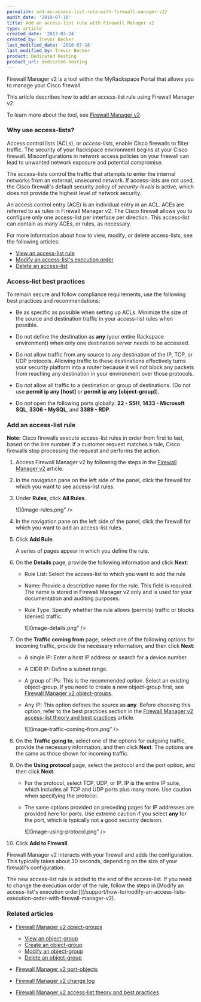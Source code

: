 ```yaml
---
permalink: add-an-access-list-rule-with-firewall-manager-v2/
audit_date: '2018-07-18'
title: Add an access-list rule with Firewall Manager v2
type: article
created_date: '2017-03-24'
created_by: Trevor Becker
last_modified_date: '2018-07-18'
last_modified_by: Trevor Becker
product: Dedicated Hosting
product_url: dedicated-hosting
---
```


Firewall Manager v2 is a tool within the MyRackspace Portal that allows you to manage your Cisco firewall.

This article describes how to add an access-list rule using Firewall Manager v2.

To learn more about the tool, see [Firewall Manager v2](/support/how-to/firewall-manager-v2).

### Why use access-lists?

Access control lists (ACLs), or *access-lists*, enable Cisco firewalls to filter traffic. The security of your Rackspace environment begins at your Cisco firewall. Misconfigurations in network access policies on your firewall can lead to unwanted network exposure and potential compromise.

The access-lists control the traffic that attempts to enter the internal networks from an external, unsecured network. If access-lists are not used, the Cisco firewall's default security policy of _security-levels_ is active, which does not provide the highest level of network security.

An access control entry (ACE) is an individual entry in an ACL. ACEs are referred to as _rules_ in Firewall Manager v2. The Cisco firewall allows you to configure only one access-list per interface per direction. This access-list can contain as many ACEs, or rules, as necessary.

For more information about how to view, modify, or delete access-lists, see the following articles:

- [View an access-list rule](/support/how-to/view-an-access-list-rules-with-firewall-manager-v2)
- [Modify an access-list's execution order](/support/how-to/modify-an-access-lists-execution-order-with-firewall-manager-v2)
- [Delete an access-list](/support/how-to/delete-an-access-list-with-firewall-manager-v2)

### Access-list best practices

To remain secure and follow compliance requirements, use the following best practices and recommendations:

- Be as specific as possible when setting up ACLs. Minimize the size of the source and destination traffic in your access-list rules when possible.

- Do not define the destination as **any** (your entire Rackspace environment) when only one destination server needs to be accessed.

- Do not allow traffic from any source to any destination of the IP, TCP, or UDP protocols. Allowing traffic to these destinations effectively turns your security platform into a router because it will not block any packets from reaching any destination in your environment over those protocols.

- Do *not* allow all traffic to a destination or group of destinations. (Do not use **permit ip any [host]** or **permit ip any [object-group]**).

-  Do *not* open the following ports globally: **22 - SSH**, **1433 - Microsoft SQL**, **3306 - MySQL**, and **3389 - RDP**.

### Add an access-list rule

**Note:** Cisco firewalls execute access-list rules in order from first to last, based on the line number. If a customer request matches a rule, Cisco firewalls stop processing the request and performs the action.

1. Access Firewall Manager v2 by following the steps in the [Firewall Manager v2](/support/how-to/firewall-manager-v2) article.

2. In the navigation pane on the left side of the panel, click the firewall for which you want to see access-list rules.

3. Under **Rules**, click **All Rules**.

    ![](image-rules.png" />

4. In the navigation pane on the left side of the panel, click the firewall for which you want to add an access-list rules.


5. Click **Add Rule**.

   A series of pages appear in which you define the rule.

6. On the **Details** page, provide the following information and click **Next**:

    - Rule List: Select the access-list to which you want to add the rule

    - Name: Provide a descriptive name for the rule. This field is required. The name is stored in Firewall Manager v2 only and is used for your documentation and auditing purposes.

    - Rule Type: Specify whether the rule allows (permits) traffic or blocks (denies) traffic.

       ![](image-details.png" />

7. On the **Traffic coming from** page, select one of the following options for incoming traffic, provide the necessary information, and then click **Next**:

     - A single IP: Enter a host IP address or search for a device number.

     - A CIDR IP: Define a subnet range.

     - A group of IPs: This is the recommended option. Select an existing object-group. If you need to create a new object-group first, see [Firewall Manager v2 object-groups](/support/how-to/firewall-manager-v2-object-groups).

      - Any IP: This option defines the source as **any**. Before choosing this option, refer to the best practices section in the [Firewall Manager v2 access-list theory and best practices](/support/how-to/firewall-manager-v2-access-list-theory-and-best-practices) article.

         ![](image-traffic-coming-from.png" />

8. On the **Traffic going to**, select one of the options for outgoing traffic, provide the necessary information, and then click **Next**. The options are the same as those shown for incoming traffic.

9. On the **Using protocol** page, select the protocol and the port option, and then click **Next**:

    - For the protocol, select TCP, UDP, or IP. IP is the entire IP suite, which includes all TCP and UDP ports plus many more. Use caution when specifying the protocol.

    -  The same options provided on preceding pages for IP addresses are provided here for ports. Use extreme caution if you select **any** for the port, which is typically not a good security decision.     

       ![](image-using-protocol.png" />

10. Click **Add to Firewall**.

Firewall Manager v2 interacts with your firewall and adds the configuration. This typically takes about 30 seconds, depending on the size of your firewall's configuration.

The new access-list rule is added to the end of the access-list. If you need to change the execution order of the rule, follow the steps in [Modify an access-list's execution order]((/support/how-to/modify-an-access-lists-execution-order-with-firewall-manager-v2).

### Related articles

- [Firewall Manager v2 object-groups](/support/how-to/firewall-manager-v2-object-groups)

   - [View an object-group](/support/how-to/view-an-object-group-with-firewall-manager-v2)
   - [Create an object-group](/support/how-to/create-an-object-group-with-firewall-manager-v2)
   - [Modify an object-group](/support/how-to/modify-an-object-group-with-firewall-manager-v2)
   - [Delete an object-group](/support/how-to/delete-an-object-group-with-firewall-manager-v2)

- [Firewall Manager v2 port-objects](/support/how-to/firewall-manager-v2-port-groups)
- [Firewall Manager v2 change log](/support/how-to/firewall-manager-v2-change-log)
- [Firewall Manager v2 access-list theory and best practices](/support/how-to/firewall-manager-v2-access-list-theory-and-best-practices)
